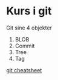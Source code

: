 # Kurs i git

Git sine 4 objekter

1. BLOB
2. Commit
3. Tree
4. Tag


[git cheatsheet](https://github.com/github/training-materials/blob/master/downloads/github-git-cheat-sheet.pdf?raw=true)
